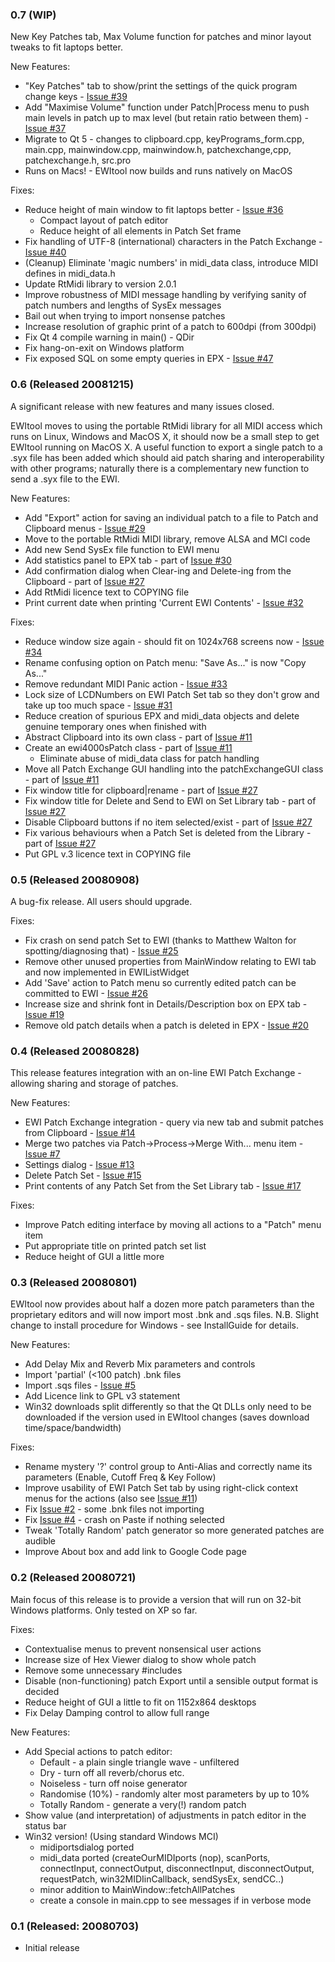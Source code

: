 ### 0.7 (WIP) ###

New Key Patches tab, Max Volume function for patches and minor layout tweaks to fit laptops better.

New Features:
  * "Key Patches" tab to show/print the settings of the quick program change keys - [Issue #39](https://code.google.com/p/ewitool/issues/detail?id=#39)
  * Add "Maximise Volume" function under Patch|Process menu to push main levels in patch up to max level (but retain ratio between them) - [Issue #37](https://code.google.com/p/ewitool/issues/detail?id=#37)
  * Migrate to Qt 5 - changes to clipboard.cpp, keyPrograms\_form.cpp, main.cpp, mainwindow.cpp, mainwindow.h, patchexchange,cpp, patchexchange.h, src.pro
  * Runs on Macs! - EWItool now builds and runs natively on MacOS

Fixes:
  * Reduce height of main window to fit laptops better - [Issue #36](https://code.google.com/p/ewitool/issues/detail?id=#36)
    * Compact layout of patch editor
    * Reduce height of all elements in Patch Set frame
  * Fix handling of UTF-8 (international) characters in the Patch Exchange - [Issue #40](https://code.google.com/p/ewitool/issues/detail?id=#40)
  * (Cleanup) Eliminate 'magic numbers' in midi\_data class, introduce MIDI defines in midi\_data.h
  * Update RtMidi library to version 2.0.1
  * Improve robustness of MIDI message handling by verifying sanity of patch numbers and lengths of SysEx messages
  * Bail out when trying to import nonsense patches
  * Increase resolution of graphic print of a patch to 600dpi (from 300dpi)
  * Fix Qt 4 compile warning in main() - QDir
  * Fix hang-on-exit on Windows platform
  * Fix exposed SQL on some empty queries in EPX - [Issue #47](https://code.google.com/p/ewitool/issues/detail?id=#47)

### 0.6 (Released 20081215) ###

A significant release with new features and many issues closed.

EWItool moves to using the portable RtMidi library for all MIDI access which runs on Linux, Windows and MacOS X, it should now be a small step to get EWItool running on MacOS X.  A useful function to export a single patch to a .syx file has been added which should aid patch sharing and interoperability with other programs; naturally there is a complementary new function to send a .syx file to the EWI.

New Features:
  * Add "Export" action for saving an individual patch to a file to Patch and Clipboard menus - [Issue #29](https://code.google.com/p/ewitool/issues/detail?id=#29)
  * Move to the portable RtMidi MIDI library, remove ALSA and MCI code
  * Add new Send SysEx file function to EWI menu
  * Add statistics panel to EPX tab - part of [Issue #30](https://code.google.com/p/ewitool/issues/detail?id=#30)
  * Add confirmation dialog when Clear-ing and Delete-ing from the Clipboard - part of [Issue #27](https://code.google.com/p/ewitool/issues/detail?id=#27)
  * Add RtMidi licence text to COPYING file
  * Print current date when printing 'Current EWI Contents' - [Issue #32](https://code.google.com/p/ewitool/issues/detail?id=#32)

Fixes:
  * Reduce window size again - should fit on 1024x768 screens now - [Issue #34](https://code.google.com/p/ewitool/issues/detail?id=#34)
  * Rename confusing option on Patch menu: "Save As..." is now "Copy As..."
  * Remove redundant MIDI Panic action - [Issue #33](https://code.google.com/p/ewitool/issues/detail?id=#33)
  * Lock size of LCDNumbers on EWI Patch Set tab so they don't grow and take up too much space - [Issue #31](https://code.google.com/p/ewitool/issues/detail?id=#31)
  * Reduce creation of spurious EPX and midi\_data objects and delete genuine temporary ones when finished with
  * Abstract Clipboard into its own class - part of [Issue #11](https://code.google.com/p/ewitool/issues/detail?id=#11)
  * Create an ewi4000sPatch class - part of [Issue #11](https://code.google.com/p/ewitool/issues/detail?id=#11)
    * Eliminate abuse of midi\_data class for patch handling
  * Move all Patch Exchange GUI handling into the patchExchangeGUI class - part of [Issue #11](https://code.google.com/p/ewitool/issues/detail?id=#11)
  * Fix window title for clipboard|rename - part of [Issue #27](https://code.google.com/p/ewitool/issues/detail?id=#27)
  * Fix window title for Delete and Send to EWI on Set Library tab - part of [Issue #27](https://code.google.com/p/ewitool/issues/detail?id=#27)
  * Disable Clipboard buttons if no item selected/exist - part of [Issue #27](https://code.google.com/p/ewitool/issues/detail?id=#27)
  * Fix various behaviours when a Patch Set is deleted from the Library - part of [Issue #27](https://code.google.com/p/ewitool/issues/detail?id=#27)
  * Put GPL v.3 licence text in COPYING file

### 0.5 (Released 20080908) ###

A bug-fix release.  All users should upgrade.

Fixes:
  * Fix crash on send patch Set to EWI (thanks to Matthew Walton for spotting/diagnosing that) - [Issue #25](https://code.google.com/p/ewitool/issues/detail?id=#25)
  * Remove other unused properties from MainWindow relating to EWI tab and now implemented in EWIListWidget
  * Add 'Save' action to Patch menu so currently edited patch can be committed to EWI - [Issue #26](https://code.google.com/p/ewitool/issues/detail?id=#26)
  * Increase size and shrink font in Details/Description box on EPX tab - [Issue #19](https://code.google.com/p/ewitool/issues/detail?id=#19)
  * Remove old patch details when a patch is deleted in EPX - [Issue #20](https://code.google.com/p/ewitool/issues/detail?id=#20)

### 0.4 (Released 20080828) ###

This release features integration with an on-line EWI Patch Exchange - allowing sharing and storage of patches.

New Features:
  * EWI Patch Exchange integration - query via new tab and submit patches from Clipboard - [Issue #14](https://code.google.com/p/ewitool/issues/detail?id=#14)
  * Merge two patches via Patch->Process->Merge With... menu item - [Issue #7](https://code.google.com/p/ewitool/issues/detail?id=#7)
  * Settings dialog - [Issue #13](https://code.google.com/p/ewitool/issues/detail?id=#13)
  * Delete Patch Set - [Issue #15](https://code.google.com/p/ewitool/issues/detail?id=#15)
  * Print contents of any Patch Set from the Set Library tab - [Issue #17](https://code.google.com/p/ewitool/issues/detail?id=#17)

Fixes:
  * Improve Patch editing interface by moving all actions to a "Patch" menu item
  * Put appropriate title on printed patch set list
  * Reduce height of GUI a little more

### 0.3 (Released 20080801) ###

EWItool now provides about half a dozen more patch parameters than the proprietary editors and will now import most .bnk and .sqs files.  N.B. Slight change to install procedure for Windows - see InstallGuide for details.

New Features:
  * Add Delay Mix and Reverb Mix parameters and controls
  * Import 'partial' (<100 patch) .bnk files
  * Import .sqs files - [Issue #5](https://code.google.com/p/ewitool/issues/detail?id=#5)
  * Add Licence link to GPL v3 statement
  * Win32 downloads split differently so that the Qt DLLs only need to be downloaded if the version used in EWItool changes (saves download time/space/bandwidth)

Fixes:
  * Rename mystery '?' control group to Anti-Alias and correctly name its parameters (Enable, Cutoff Freq & Key Follow)
  * Improve usability of EWI Patch Set tab by using right-click context menus for the actions (also see [Issue #11](https://code.google.com/p/ewitool/issues/detail?id=#11))
  * Fix [Issue #2](https://code.google.com/p/ewitool/issues/detail?id=#2) - some .bnk files not importing
  * Fix [Issue #4](https://code.google.com/p/ewitool/issues/detail?id=#4) - crash on Paste if nothing selected
  * Tweak 'Totally Random' patch generator so more generated patches are audible
  * Improve About box and add link to Google Code page

### 0.2 (Released 20080721) ###

Main focus of this release is to provide a version that will run on 32-bit Windows platforms.  Only tested on XP so far.

Fixes:
  * Contextualise menus to prevent nonsensical user actions
  * Increase size of Hex Viewer dialog to show whole patch
  * Remove some unnecessary #includes
  * Disable (non-functioning) patch Export until a sensible output format is decided
  * Reduce height of GUI a little to fit on 1152x864 desktops
  * Fix Delay Damping control to allow full range

New Features:
  * Add Special actions to patch editor:
    * Default - a plain single triangle wave - unfiltered
    * Dry - turn off all reverb/chorus etc.
    * Noiseless - turn off noise generator
    * Randomise (10%) - randomly alter most parameters by up to 10%
    * Totally Random - generate a very(!) random patch
  * Show value (and interpretation) of adjustments in patch editor in the status bar
  * Win32 version! (Using standard Windows MCI)
    * midiportsdialog ported
    * midi\_data ported (createOurMIDIports (nop), scanPorts, connectInput, connectOutput, disconnectInput, disconnectOutput, requestPatch, win32MIDIinCallback, sendSysEx, sendCC..)
    * minor addition to MainWindow::fetchAllPatches
    * create a console in main.cpp to see messages if in verbose mode

### 0.1 (Released: 20080703) ###

  * Initial release